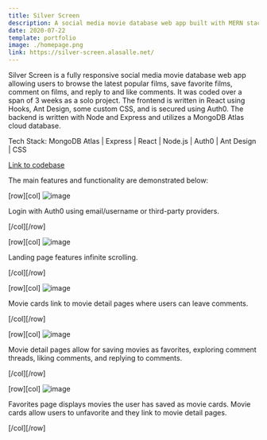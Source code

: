 ```yaml
---
title: Silver Screen
description: A social media movie database web app built with MERN stack, Auth0, Ant Design, and TMDb API.
date: 2020-07-22
template: portfolio
image: ./homepage.png
link: https://silver-screen.alasalle.net/
---
```


<!-- `youtube: -R4Y-uWfu2A` -->

Silver Screen is a fully responsive social media movie database web app allowing users to browse the latest popular films, save favorite films, comment on films, and reply to and like comments. It was coded over a span of 3 weeks as a solo project. The frontend is written in React using Hooks, Ant Design, some custom CSS, and is secured using Auth0. The backend is written with Node and Express and utilizes a MongoDB Atlas cloud database.

Tech Stack: MongoDB Atlas | Express | React | Node.js | Auth0 | Ant Design | CSS

<a href="https://github.com/alasalle/silver-screen" target="_blank" rel="noopener noreferrer">Link to codebase</a>

The main features and functionality are demonstrated below:

[row][col]
![image](./login.gif)

Login with Auth0 using email/username or third-party providers.

[/col][/row]

[row][col]
![image](./infinitescroll.gif)

Landing page features infinite scrolling.

[/col][/row]

[row][col]
![image](./moviepageandcomment.gif)

Movie cards link to movie detail pages where users can leave comments.

[/col][/row]

[row][col]
![image](./moviepageandfavoriteandlikeandreply.gif)

Movie detail pages allow for saving movies as favorites, exploring comment threads, liking comments, and replying to comments.

[/col][/row]

[row][col]
![image](./favepageandremovefave.gif)

Favorites page displays movies the user has saved as movie cards. Movie cards allow users to unfavorite and they link to movie detail pages.

[/col][/row]
